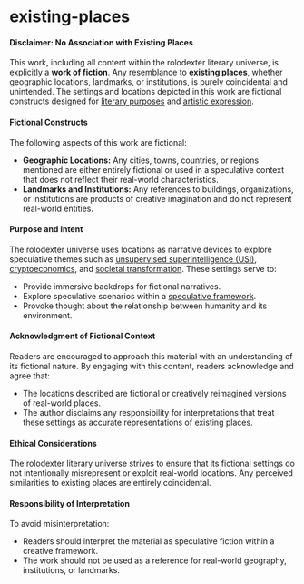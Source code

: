 # existing-places

#### **Disclaimer: No Association with Existing Places**

This work, including all content within the rolodexter literary universe, is explicitly a **work of fiction**. Any resemblance to **existing places**, whether geographic locations, landmarks, or institutions, is purely coincidental and unintended. The settings and locations depicted in this work are fictional constructs designed for [literary purposes](../CONCEPTS/LITERARY_PURPOSES.MD) and [artistic expression](../CONCEPTS/ART_EXPRESSION.MD).

#### **Fictional Constructs**

The following aspects of this work are fictional:

* **Geographic Locations:** Any cities, towns, countries, or regions mentioned are either entirely fictional or used in a speculative context that does not reflect their real-world characteristics.
* **Landmarks and Institutions:** Any references to buildings, organizations, or institutions are products of creative imagination and do not represent real-world entities.

#### **Purpose and Intent**

The rolodexter universe uses locations as narrative devices to explore speculative themes such as [unsupervised superintelligence (USI)](../../literary_products/concepts/unsupervised-superintelligence.md), [cryptoeconomics](../../literary_products/themes/cryptoeconomics.md), and [societal transformation](../../literary_products/themes/society.md). These settings serve to:

* Provide immersive backdrops for fictional narratives.
* Explore speculative scenarios within a [speculative framework](../CONCEPTS/SPECULATIVE_FRAMEWORK.MD).
* Provoke thought about the relationship between humanity and its environment.

#### **Acknowledgment of Fictional Context**

Readers are encouraged to approach this material with an understanding of its fictional nature. By engaging with this content, readers acknowledge and agree that:

* The locations described are fictional or creatively reimagined versions of real-world places.
* The author disclaims any responsibility for interpretations that treat these settings as accurate representations of existing places.

#### **Ethical Considerations**

The rolodexter literary universe strives to ensure that its fictional settings do not intentionally misrepresent or exploit real-world locations. Any perceived similarities to existing places are entirely coincidental.

#### **Responsibility of Interpretation**

To avoid misinterpretation:

* Readers should interpret the material as speculative fiction within a creative framework.
* The work should not be used as a reference for real-world geography, institutions, or landmarks.
